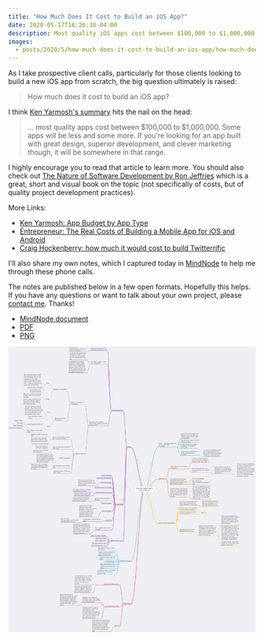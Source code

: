```yaml
---
title: "How Much Does It Cost to Build an iOS App?"
date: 2020-05-17T16:26:38-04:00
description: Most quality iOS apps cost between $100,000 to $1,000,000 to build. Some apps will be less and some more. If you're looking for an app built with great design, superior development, and clever marketing though, it will be somewhere in that range.
images:
  - posts/2020/5/how-much-does-it-cost-to-build-an-ios-app/how-much-does-it-cost-to-build-an-ios-app.png
---
```


As I take prospective client calls, particularly for those clients looking to build a new iOS app from scratch, the big question ultimately is raised:

> How much does it cost to build an iOS app?

I think [Ken Yarmosh's summary](https://savvyapps.com/blog/how-much-does-app-cost-massive-review-pricing-budget-considerations) hits the nail on the head:

> ... most quality apps cost between $100,000 to $1,000,000. Some apps will be less and some more. If you're looking for an app built with great design, superior development, and clever marketing though, it will be somewhere in that range.

I highly encourage you to read that article to learn more. You should also check out [The Nature of Software Development by Ron Jeffries](https://pragprog.com/book/rjnsd/the-nature-of-software-development) which is a great, short and visual book on the topic (not specifically of costs, but of quality project development practices).

More Links:

* [Ken Yarmosh: App Budget by App Type](https://savvyapps.com/blog/app-development-costs)
* [Entrepreneur: The Real Costs of Building a Mobile App for iOS and Android ](https://www.entrepreneur.com/article/288027)
* [Craig Hockenberry: how much it would cost to build Twitterrific](http://stackoverflow.com/questions/209170/how-much-does-it-cost-to-develop-an-iphone-application/3926493#3926493)

I'll also share my own notes, which I captured today in [MindNode](https://mindnode.com/) to help me through these phone calls.

The notes are published below in a few open formats. Hopefully this helps. If you have any questions or want to talk about your own project, please [contact me](/contact/). Thanks!

* [MindNode document](how-much-does-it-cost-to-build-an-ios-app.mindnode.zip)
* [PDF](how-much-does-it-cost-to-build-an-ios-app.pdf)
* [PNG](how-much-does-it-cost-to-build-an-ios-app.png)

[![MindNode Notes on How Much Does It Cost to Build an iOS App?](how-much-does-it-cost-to-build-an-ios-app.png)](how-much-does-it-cost-to-build-an-ios-app.png)
